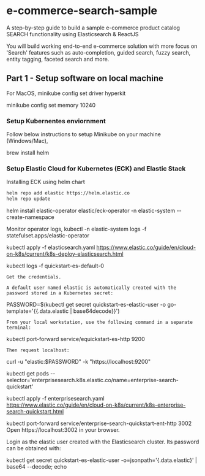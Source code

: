 # e-commerce-search-sample
A step-by-step guide to build a sample e-commerce product catalog SEARCH functionality using Elasticsearch &amp; ReactJS

You will build working end-to-end e-commerce solution with more focus on 'Search' features such as auto-completion, guided search, fuzzy search, entity tagging, faceted search and more.  
## Part 1 - Setup software on local machine

For MacOS,
minikube config set driver hyperkit

minikube config set memory 10240

### Setup Kubernentes enviornment
Follow below instructions to setup Minikube on your machine (Windows/Mac),

brew install helm


### Setup Elastic Cloud for Kubernetes (ECK) and Elastic Stack

Installing ECK using helm chart
```sh
helm repo add elastic https://helm.elastic.co
helm repo update
```

helm install elastic-operator elastic/eck-operator -n elastic-system --create-namespace

Monitor operator logs,
kubectl -n elastic-system logs -f statefulset.apps/elastic-operator

kubectl apply -f elasticsearch.yaml
https://www.elastic.co/guide/en/cloud-on-k8s/current/k8s-deploy-elasticsearch.html


kubectl logs -f quickstart-es-default-0

    Get the credentials.

    A default user named elastic is automatically created with the password stored in a Kubernetes secret:

PASSWORD=$(kubectl get secret quickstart-es-elastic-user -o go-template='{{.data.elastic | base64decode}}')

    From your local workstation, use the following command in a separate terminal:

kubectl port-forward service/equickstart-es-http 9200

    Then request localhost:
curl -u "elastic:$PASSWORD" -k "https://localhost:9200"

kubectl get pods --selector='enterprisesearch.k8s.elastic.co/name=enterprise-search-quickstart'

kubectl apply -f enterprisesearch.yaml
https://www.elastic.co/guide/en/cloud-on-k8s/current/k8s-enterprise-search-quickstart.html

kubectl port-forward service/enterprise-search-quickstart-ent-http 3002
Open https://localhost:3002 in your browser.

Login as the elastic user created with the Elasticsearch cluster. Its password can be obtained with:

kubectl get secret quickstart-es-elastic-user -o=jsonpath='{.data.elastic}' | base64 --decode; echo


